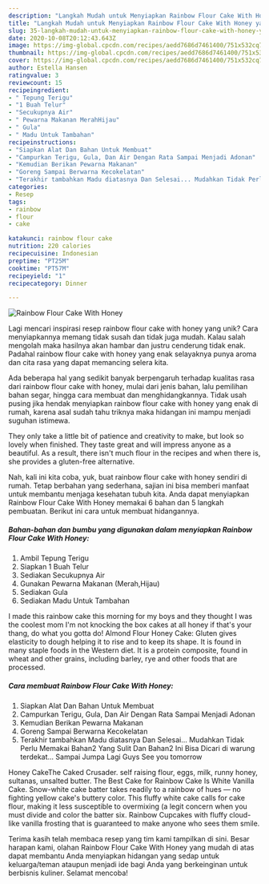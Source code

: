 ```yaml
---
description: "Langkah Mudah untuk Menyiapkan Rainbow Flour Cake With Honey yang Lezat"
title: "Langkah Mudah untuk Menyiapkan Rainbow Flour Cake With Honey yang Lezat"
slug: 35-langkah-mudah-untuk-menyiapkan-rainbow-flour-cake-with-honey-yang-lezat
date: 2020-10-08T20:12:43.643Z
image: https://img-global.cpcdn.com/recipes/aedd7686d7461400/751x532cq70/rainbow-flour-cake-with-honey-foto-resep-utama.jpg
thumbnail: https://img-global.cpcdn.com/recipes/aedd7686d7461400/751x532cq70/rainbow-flour-cake-with-honey-foto-resep-utama.jpg
cover: https://img-global.cpcdn.com/recipes/aedd7686d7461400/751x532cq70/rainbow-flour-cake-with-honey-foto-resep-utama.jpg
author: Estella Hansen
ratingvalue: 3
reviewcount: 15
recipeingredient:
- " Tepung Terigu"
- "1 Buah Telur"
- "Secukupnya Air"
- " Pewarna Makanan MerahHijau"
- " Gula"
- " Madu Untuk Tambahan"
recipeinstructions:
- "Siapkan Alat Dan Bahan Untuk Membuat"
- "Campurkan Terigu, Gula, Dan Air Dengan Rata Sampai Menjadi Adonan"
- "Kemudian Berikan Pewarna Makanan"
- "Goreng Sampai Berwarna Kecokelatan"
- "Terakhir tambahkan Madu diatasnya Dan Selesai... Mudahkan Tidak Perlu Memakai Bahan2 Yang Sulit Dan Bahan2 Ini Bisa Dicari di warung terdekat... Sampai Jumpa Lagi Guys See you tomorrow"
categories:
- Resep
tags:
- rainbow
- flour
- cake

katakunci: rainbow flour cake 
nutrition: 220 calories
recipecuisine: Indonesian
preptime: "PT25M"
cooktime: "PT57M"
recipeyield: "1"
recipecategory: Dinner

---
```



![Rainbow Flour Cake With Honey](https://img-global.cpcdn.com/recipes/aedd7686d7461400/751x532cq70/rainbow-flour-cake-with-honey-foto-resep-utama.jpg)

Lagi mencari inspirasi resep rainbow flour cake with honey yang unik? Cara menyiapkannya memang tidak susah dan tidak juga mudah. Kalau salah mengolah maka hasilnya akan hambar dan justru cenderung tidak enak. Padahal rainbow flour cake with honey yang enak selayaknya punya aroma dan cita rasa yang dapat memancing selera kita.

Ada beberapa hal yang sedikit banyak berpengaruh terhadap kualitas rasa dari rainbow flour cake with honey, mulai dari jenis bahan, lalu pemilihan bahan segar, hingga cara membuat dan menghidangkannya. Tidak usah pusing jika hendak menyiapkan rainbow flour cake with honey yang enak di rumah, karena asal sudah tahu triknya maka hidangan ini mampu menjadi suguhan istimewa.

They only take a little bit of patience and creativity to make, but look so lovely when finished. They taste great and will impress anyone as a beautiful. As a result, there isn&#39;t much flour in the recipes and when there is, she provides a gluten-free alternative.


Nah, kali ini kita coba, yuk, buat rainbow flour cake with honey sendiri di rumah. Tetap berbahan yang sederhana, sajian ini bisa memberi manfaat untuk membantu menjaga kesehatan tubuh kita. Anda dapat menyiapkan Rainbow Flour Cake With Honey memakai 6 bahan dan 5 langkah pembuatan. Berikut ini cara untuk membuat hidangannya.

<!--inarticleads1-->

##### Bahan-bahan dan bumbu yang digunakan dalam menyiapkan Rainbow Flour Cake With Honey:

1. Ambil  Tepung Terigu
1. Siapkan 1 Buah Telur
1. Sediakan Secukupnya Air
1. Gunakan  Pewarna Makanan (Merah,Hijau)
1. Sediakan  Gula
1. Sediakan  Madu Untuk Tambahan


I made this rainbow cake this morning for my boys and they thought I was the coolest mom I&#39;m not knocking the box cakes at all honey if that&#39;s your thang, do what you gotta do! Almond Flour Honey Cake: Gluten gives elasticity to dough helping it to rise and to keep its shape. It is found in many staple foods in the Western diet. It is a protein composite, found in wheat and other grains, including barley, rye and other foods that are processed. 

<!--inarticleads2-->

##### Cara membuat Rainbow Flour Cake With Honey:

1. Siapkan Alat Dan Bahan Untuk Membuat
1. Campurkan Terigu, Gula, Dan Air Dengan Rata Sampai Menjadi Adonan
1. Kemudian Berikan Pewarna Makanan
1. Goreng Sampai Berwarna Kecokelatan
1. Terakhir tambahkan Madu diatasnya Dan Selesai... Mudahkan Tidak Perlu Memakai Bahan2 Yang Sulit Dan Bahan2 Ini Bisa Dicari di warung terdekat... Sampai Jumpa Lagi Guys See you tomorrow


Honey CakeThe Caked Crusader. self raising flour, eggs, milk, runny honey, sultanas, unsalted butter. The Best Cake for Rainbow Cake Is White Vanilla Cake. Snow-white cake batter takes readily to a rainbow of hues — no fighting yellow cake&#39;s buttery color. This fluffy white cake calls for cake flour, making it less susceptible to overmixing (a legit concern when you must divide and color the batter six. Rainbow Cupcakes with fluffy cloud-like vanilla frosting that is guaranteed to make anyone who sees them smile. 

Terima kasih telah membaca resep yang tim kami tampilkan di sini. Besar harapan kami, olahan Rainbow Flour Cake With Honey yang mudah di atas dapat membantu Anda menyiapkan hidangan yang sedap untuk keluarga/teman ataupun menjadi ide bagi Anda yang berkeinginan untuk berbisnis kuliner. Selamat mencoba!
